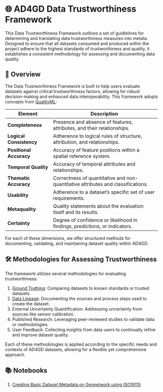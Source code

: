 # 🌐 AD4GD Data Trustworthiness Framework

This Data Trustworthiness Framework outlines a set of guidlelines for determining and translating data trustworthiness measures into metata. Designed to ensure that all datasets consumed and produced within the project adhere to the highest standards of trustworthiness and quality, it establishes a consistent methodology for assessing and documenting data quality.

## 📜 Overview

The Data Trustworthiness Framework is built to help users evaluate datasets against critical trustworthiness factors, allowing for robust decision-making and enhanced data interoperability. This framework adopts concepts from [QualityML](https://www.qualityml.org/):

| Element               | Description                                                                                      |
|-----------------------|--------------------------------------------------------------------------------------------------|
| **Completeness**      | Presence and absence of features, attributes, and their relationships.                          |
| **Logical Consistency** | Adherence to logical rules of structure, attribution, and relationships.                      |
| **Positional Accuracy** | Accuracy of feature positions within a spatial reference system.                               |
| **Temporal Quality**  | Accuracy of temporal attributes and relationships.                                               |
| **Thematic Accuracy** | Correctness of quantitative and non-quantitative attributes and classifications.                 |
| **Usability**         | Adherence to a dataset’s specific set of user requirements.                                      |
| **Metaquality**       | Quality statements about the evaluation itself and its results.                                  |
| **Certainty**         | Degree of confidence or likelihood in findings, predictions, or indicators.                      |

For each of these dimensions, we offer structured methods for documenting, validating, and maintaining dataset quality within AD4GD.

## 🛠️ Methodologies for Assessing Trustworthiness

The framework utilizes several methodologies for evaluating trustworthiness:

1.	[Ground Truthing](/ground_truthing.md): Comparing datasets to known standards or trusted datasets.
2.	[Data Lineage](/lineages.md): Documenting the sources and process steps used to create the dataset.
3.	External Uncertainty Quantification: Addressing uncertainty from sources like sensor calibration.
4.	Published Research: Leveraging peer-reviewed studies to validate data or methodologies.
5.	User Feedback: Collecting insights from data users to continually refine and improve dataset quality.

Each of these methodologies is applied according to the specific needs and contexts of AD4GD datasets, allowing for a flexible yet comprehensive approach.

## 📚 Notebooks
1. [Creating Basic Dataset Metadata on Geonetwork using ISO19115](dataset_metadata_on_geonetwork/README.md)

